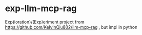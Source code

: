 # exp-llm-mcp-rag
Exp(loration)/(Exp)eriment project from https://github.com/KelvinQiu802/llm-mcp-rag , but impl in python
